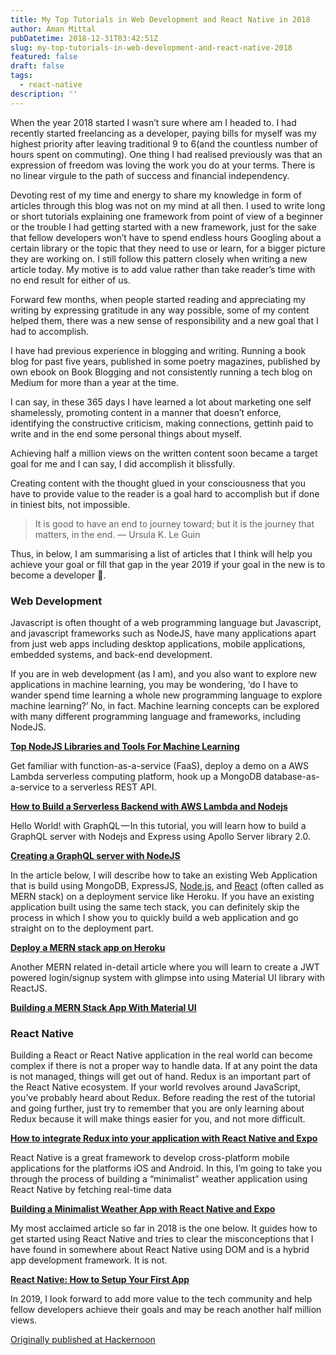 ```yaml
---
title: My Top Tutorials in Web Development and React Native in 2018
author: Aman Mittal
pubDatetime: 2018-12-31T03:42:51Z
slug: my-top-tutorials-in-web-development-and-react-native-2018
featured: false
draft: false
tags:
  - react-native
description: ''
---
```


When the year 2018 started I wasn’t sure where am I headed to. I had recently started freelancing as a developer, paying bills for myself was my highest priority after leaving traditional 9 to 6(and the countless number of hours spent on commuting). One thing I had realised previously was that an expression of freedom was loving the work you do at your terms. There is no linear virgule to the path of success and financial independency.

Devoting rest of my time and energy to share my knowledge in form of articles through this blog was not on my mind at all then. I used to write long or short tutorials explaining one framework from point of view of a beginner or the trouble I had getting started with a new framework, just for the sake that fellow developers won’t have to spend endless hours Googling about a certain library or the topic that they need to use or learn, for a bigger picture they are working on. I still follow this pattern closely when writing a new article today. My motive is to add value rather than take reader’s time with no end result for either of us.

Forward few months, when people started reading and appreciating my writing by expressing gratitude in any way possible, some of my content helped them, there was a new sense of responsibility and a new goal that I had to accomplish.

I have had previous experience in blogging and writing. Running a book blog for past five years, published in some poetry magazines, published by own ebook on Book Blogging and not consistently running a tech blog on Medium for more than a year at the time.

I can say, in these 365 days I have learned a lot about marketing one self shamelessly, promoting content in a manner that doesn’t enforce, identifying the constructive criticism, making connections, gettinh paid to write and in the end some personal things about myself.

Achieving half a million views on the written content soon became a target goal for me and I can say, I did accomplish it blissfully.

Creating content with the thought glued in your consciousness that you have to provide value to the reader is a goal hard to accomplish but if done in tiniest bits, not impossible.

> It is good to have an end to journey toward; but it is the journey that matters, in the end.
> ― Ursula K. Le Guin

Thus, in below, I am summarising a list of articles that I think will help you achieve your goal or fill that gap in the year 2019 if your goal in the new is to become a developer 🎉.

### Web Development

Javascript is often thought of a web programming language but Javascript, and javascript frameworks such as NodeJS, have many applications apart from just web apps including desktop applications, mobile applications, embedded systems, and back-end development.

If you are in web development (as I am), and you also want to explore new applications in machine learning, you may be wondering, ‘do I have to wander spend time learning a whole new programming language to explore machine learning?’ No, in fact. Machine learning concepts can be explored with many different programming language and frameworks, including NodeJS.

[**Top NodeJS Libraries and Tools For Machine Learning**](https://medium.com/crowdbotics/top-nodejs-libraries-and-tools-for-machine-learning-ae0c106c9a69)

Get familiar with function-as-a-service (FaaS), deploy a demo on a AWS Lambda serverless computing platform, hook up a MongoDB database-as-a-service to a serverless REST API.

[**How to Build a Serverless Backend with AWS Lambda and Nodejs**](https://medium.com/crowdbotics/how-to-build-a-serverless-backend-with-aws-lambda-and-nodejs-e0d1257086b4)

Hello World! with GraphQL — In this tutorial, you will learn how to build a GraphQL server with Nodejs and Express using Apollo Server library 2.0.

[**Creating a GraphQL server with NodeJS**](https://medium.com/crowdbotics/creating-a-graphql-server-with-nodejs-ef9814a7e0e6)

In the article below, I will describe how to take an existing Web Application that is build using MongoDB, ExpressJS, [Node.js](http://crowdbotics.com/build/node-js?utm_source=medium&utm_campaign=nodeh&utm_medium=node&utm_content=mern), and [React](https://www.crowdbotics.com/build/react) (often called as MERN stack) on a deployment service like Heroku. If you have an existing application built using the same tech stack, you can definitely skip the process in which I show you to quickly build a web application and go straight on to the deployment part.

[**Deploy a MERN stack app on Heroku**](https://medium.com/crowdbotics/deploy-a-mern-stack-app-on-heroku-b0c255744a70)

Another MERN related in-detail article where you will learn to create a JWT powered login/signup system with glimpse into using Material UI library with ReactJS.

[**Building a MERN Stack App With Material UI**](https://medium.com/crowdbotics/building-a-mern-stack-app-with-material-ui-33ff8ca4da01)

### React Native

Building a React or React Native application in the real world can become complex if there is not a proper way to handle data. If at any point the data is not managed, things will get out of hand. Redux is an important part of the React Native ecosystem. If your world revolves around JavaScript, you’ve probably heard about Redux. Before reading the rest of the tutorial and going further, just try to remember that you are only learning about Redux because it will make things easier for you, and not more difficult.

[**How to integrate Redux into your application with React Native and Expo**](https://medium.freecodecamp.org/how-to-integrate-redux-into-your-application-with-react-native-and-expo-ec37c9ca6033)

React Native is a great framework to develop cross-platform mobile applications for the platforms iOS and Android. In this, I’m going to take you through the process of building a “minimalist” weather application using React Native by fetching real-time data

[**Building a Minimalist Weather App with React Native and Expo**](https://blog.expo.io/building-a-minimalist-weather-app-with-react-native-and-expo-fe7066e02c09)

My most acclaimed article so far in 2018 is the one below. It guides how to get started using React Native and tries to clear the misconceptions that I have found in somewhere about React Native using DOM and is a hybrid app development framework. It is not.

[**React Native: How to Setup Your First App**](https://hackernoon.com/react-native-how-to-setup-your-first-app-a36c450a8a2f)

In 2019, I look forward to add more value to the tech community and help fellow developers achieve their goals and may be reach another half million views.

[Originally published at Hackernoon](https://medium.com/hackernoon/my-top-tutorials-in-web-development-and-react-native-in-2018-627da9e0481f)
